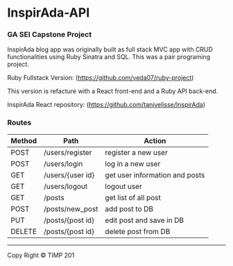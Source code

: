 # InspirAda-API

### GA SEI Capstone Project

InspirAda blog app was originally built as full stack MVC app with CRUD functionalities using Ruby Sinatra and SQL. This was a pair programing project. 

Ruby Fullstack Version: (https://github.com/veda07/ruby-project)

This version is refacture with a React front-end and a Ruby API back-end. 

InspirAda React repository: (https://github.com/tanivelisse/InspirAda)

### Routes 

| Method | Path | Action|
|--------|------|-------|
| POST | /users/register | register a new user |
| POST | /users/login | log in a new user |
| GET | /users/{user id}| get user information and posts |
| GET | /users/logout| logout user |
| GET | /posts | get list of all post |
| POST | /posts/new_post | add post to DB |
| PUT | /posts/{post id} | edit post and save in DB |
| DELETE | /posts/{post id} | delete post from DB |


*** 

Copy Right © TIMP 201